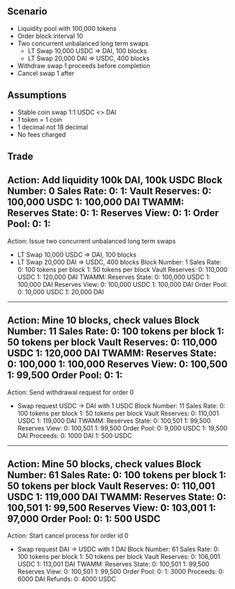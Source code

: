 Scenario
------------------------------------------------------------
- Liquidity pool with 100,000 tokens
- Order block interval 10
- Two concurrent unbalanced long term swaps
  - LT Swap 10,000 USDC => DAI, 100 blocks
  - LT Swap 20,000 DAI => USDC, 400 blocks
- Withdraw swap 1 proceeds before completion
- Cancel swap 1 after

Assumptions
------------------------------------------------------------
- Stable coin swap 1:1 USDC <> DAI
- 1 token = 1 coin
- 1 decimal not 18 decimal
- No fees charged

Trade
------------------------------------------------------------
Action: Add liquidity 100k DAI, 100k USDC
Block Number: 0
Sales Rate:
    0:
    1:
Vault Reserves:
    0: 100,000 USDC
    1: 100,000 DAI
TWAMM:
    Reserves State:
        0:
        1:
    Reserves View:
        0:
        1:
    Order Pool:
        0:
        1:
------------------------------------------------------------
Action: Issue two concurrent unbalanced long term swaps
  - LT Swap 10,000 USDC => DAI, 100 blocks
  - LT Swap 20,000 DAI => USDC, 400 blocks 
Block Number: 1
Sales Rate:
    0: 100 tokens per block
    1: 50 tokens per block
Vault Reserves:
    0: 110,000 USDC
    1: 120,000 DAI
TWAMM:
    Reserves State:
        0: 100,000 USDC
        1: 100,000 DAI
    Reserves View:
        0: 100,000 USDC
        1: 100,000 DAI
    Order Pool:
        0: 10,000 USDC
        1: 20,000 DAI
------------------------------------------------------------
Action: Mine 10 blocks, check values 
Block Number: 11
Sales Rate:
    0: 100 tokens per block
    1: 50 tokens per block
Vault Reserves:
    0: 110,000 USDC
    1: 120,000 DAI
TWAMM:
    Reserves State:
        0: 100,000
        1: 100,000
    Reserves View:
        0: 100,500
        1: 99,500
    Order Pool:
        0: 
        1: 
------------------------------------------------------------
Action: Send withdrawal request for order 0
  - Swap request USDC -> DAI with 1 USDC
Block Number: 11
Sales Rate:
    0: 100 tokens per block
    1: 50 tokens per block
Vault Reserves:
    0: 110,001 USDC
    1: 119,000 DAI
TWAMM:
    Reserves State:
        0: 100,501
        1: 99,500
    Reserves View:
        0: 100,501
        1: 99,500
    Order Pool:
        0: 9,000 USDC
        1: 19,500 DAI
    Proceeds:
        0: 1000 DAI
        1: 500 USDC
------------------------------------------------------------
Action: Mine 50 blocks, check values 
Block Number: 61
Sales Rate:
    0: 100 tokens per block
    1: 50 tokens per block
Vault Reserves:
    0: 110,001 USDC
    1: 119,000 DAI
TWAMM:
    Reserves State:
        0: 100,501
        1: 99,500
    Reserves View:
        0: 103,001
        1: 97,000
    Order Pool:
        0: 
        1: 500 USDC
------------------------------------------------------------
Action: Start cancel process for order id 0
  - Swap request DAI -> USDC with 1 DAI
Block Number: 61
Sales Rate:
    0: 100 tokens per block
    1: 50 tokens per block
Vault Reserves:
    0: 106,001 USDC
    1: 113,001 DAI
TWAMM:
    Reserves State:
        0: 100,501
        1: 99,500
    Reserves View:
        0: 100,501
        1: 99,500
    Order Pool:
        0: 
        1: 3000
    Proceeds:
        0: 6000 DAI
    Refunds:
        0: 4000 USDC